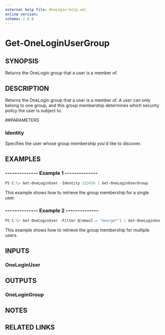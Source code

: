 ```yaml
---
external help file: OneLogin-help.xml
online version: 
schema: 2.0.0
---
```


# Get-OneLoginUserGroup

## SYNOPSIS
Returns the OneLogin group that a user is a member of.

## DESCRIPTION
Returns the OneLogin group that a user is a member of. A user can only belong to one group, and this group membership determines which security policy the user is subject to.

##PARAMETERS
### Identity
Specifies the user whose group membership you'd like to discover.

## EXAMPLES
### --------------  Example 1  --------------

```powershell
PS C:\> Get-OneLoginUser -Identity 123456 | Get-OneLoginUserGroup
```

This example shows how to retrieve the group membership for a single user.

### --------------  Example 2  --------------
```powershell
PS C:\> Get-OneLoginUser -Filter @{email = "George*"} | Get-OneLoginUserGroup
```

This example shows how to retrieve the group membership for multiple users.

## INPUTS
### OneLoginUser

## OUTPUTS
### OneLoginGroup

## NOTES

## RELATED LINKS
